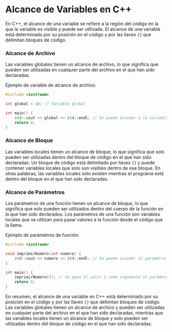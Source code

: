 # Alcance de Variables en C++

En C++, el alcance de una variable se refiere a la región del código en la que la variable es visible y puede ser
utilizada. El alcance de una variable está determinado por su posición en el código y por las llaves `{}` que delimitan
bloques de código.

### Alcance de Archivo

Las variables globales tienen un alcance de archivo, lo que significa que pueden ser utilizadas en cualquier parte del
archivo en el que han sido declaradas.

Ejemplo de variable de alcance de archivo:

```c++
#include <iostream>

int global = 10; // Variable global

int main() {
    std::cout << global << std::endl; // Se puede acceder a la variable global
    return 0;
}
```

### Alcance de Bloque

Las variables locales tienen un alcance de bloque, lo que significa que solo pueden ser utilizadas dentro del bloque de
código en el que han sido declaradas. Un bloque de código está delimitado por llaves `{}` y puede contener variables
locales que solo son visibles dentro de ese bloque. En otras palabras, las variables locales solo existen mientras el
programa está dentro del bloque en el que han sido declaradas.

### Alcance de Parámetros

Los parámetros de una función tienen un alcance de bloque, lo que significa que solo pueden ser utilizados dentro del
cuerpo de la función en la que han sido declarados. Los parámetros de una función son variables locales que se utilizan
para pasar valores a la función desde el código que la llama.

Ejemplo de parámetros de función:

```c++
#include <iostream>

void imprimirNumero(int numero) {
    std::cout << numero << std::endl; // Se puede acceder al parámetro de la función
}

int main() {
    imprimirNumero(5); // Se pasa el valor 5 como argumento al parámetro de la función
    return 0;
}
```

En resumen, el alcance de una variable en C++ está determinado por su posición en el código y por las llaves `{}` que
delimitan bloques de código. Las variables globales tienen un alcance de archivo y pueden ser utilizadas en cualquier
parte del archivo en el que han sido declaradas, mientras que las variables locales tienen un alcance de bloque y solo
pueden ser utilizadas dentro del bloque de código en el que han sido declaradas.
```